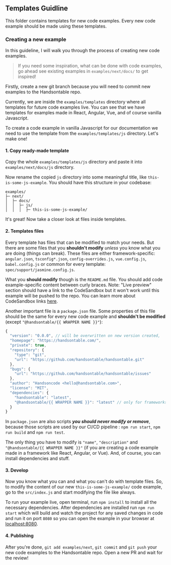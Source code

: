 ## Templates Guidline

This folder contains templates for new code examples. Every new code example should be made using these templates. 

### Creating a new example

In this guideline, I will walk you through the process of creating new code examples. 

> If you need some inspiration, what can be done with code examples, go ahead see existing examples in `examples/next/docs/` to get inspired!

Firstly, create a new git branch because you will need to commit new examples to the Handsontable repo.

Currently, we are inside the `examples/templates` directory where all templates for future code examples live. You can see that we have templates for examples made in React, Angular, Vue, and of course vanilla Javascript. 

To create a code example in vanilla Javascript for our documentation we need to use the template from the `examples/templates/js` directory. Let's make one!

#### 1. Copy ready-made template

Copy the whole `examples/templates/js` directory and paste it into `examples/next/docs/js` directory.

Now rename the copied `js` directory into some meaningful title, like `this-is-some-js-example`. You should have this structure in your codebase:

```
examples/
├─ next/
│  ├─ docs/
│  │  ├─ js/
│  │  │  ├─ this-is-some-js-example/
```

It's great! Now take a closer look at files inside templates.

#### 2. Templates files

Every template has files that can be modified to match your needs. But there are some files that you **shouldn't modify** *unless* you know what you are doing (things can break). These files are either framework-specific: `angular.json`, `tsconfig*.json`, `config-overrides.js`, `vue.config.js`, `babel.config.js` or common for every template: `spec/support/jasmine.config.js`.

What you **should modify** though is the `README.md` file. You should add code example-specific content between curly braces. Note: "Live preview" section should have a link to the CodeSandbox but it won't work until this example will be pushed to the repo. You can learn more about CodeSandbox links [here](../#live-on-production).

Another important file is a `package.json` file. Some properties of this file should be the same for every new code example and **shouldn't be modified** (except `"@handsontable/{{ WRAPPER NAME }}"`):

```javascript
{
  "version": "0.0.0", // will be overwritten on new version created,
  "homepage": "https://handsontable.com/",
  "private": true,
  "repository": {
    "type": "git",
    "url": "https://github.com/handsontable/handsontable.git"
  },
  "bugs": {
    "url": "https://github.com/handsontable/handsontable/issues"
  },
  "author": "Handsoncode <hello@handsontable.com>",
  "license": "MIT",
  "dependencies": {
    "handsontable": "latest",
    "@handsontable/{{ WRAPPER NAME }}": "latest" // only for frameworks, e.g. "@handsontable/react": "latest"
  }
}
```

In `package.json` are also scripts ***you should never modify or remove***, because those scripts are used by our CI/CD pipeline : `npm run start`, `npm run build` and `npm run test`.

The only thing you have to modify is `"name"`, `"description"` and `"@handsontable/{{ WRAPPER NAME }}"` (if you are creating a code example made in a framework like React, Angular, or Vue). And, of course, you can install dependencies and stuff.

#### 3. Develop

Now you know what you can and what you can't do with template files. So, to modify the content of our new `this-is-some-js-example/` code example, go to the `src/index.js` and start modifying the file like always.

To run your example live, open terminal, run `npm install` to install all the necessary dependencies. After dependencies are installed run `npm run start` which will build and watch the project for any saved changes in code and run it on port `8080` so you can open the example in your browser at [localhost:8080](localhost:8080).

#### 4. Publishing

After you're done, `git add examples/next`, `git commit` and `git push` your new code examples to the Handsontable repo. Open a new PR and wait for the review!
